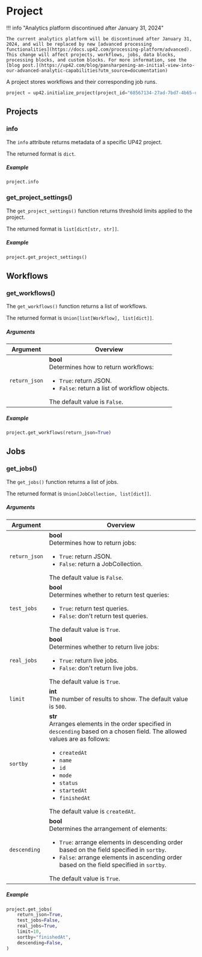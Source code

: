 # Project

!!! info "Analytics platform discontinued after January 31, 2024"

    The current analytics platform will be discontinued after January 31, 2024, and will be replaced by new [advanced processing functionalities](https://docs.up42.com/processing-platform/advanced). This change will affect projects, workflows, jobs, data blocks, processing blocks, and custom blocks. For more information, see the [blog post.](https://up42.com/blog/pansharpening-an-initial-view-into-our-advanced-analytic-capabilities?utm_source=documentation)

A project stores workflows and their corresponding job runs.

```python
project = up42.initialize_project(project_id="68567134-27ad-7bd7-4b65-d61adb11fc78")
```

## Projects

### info

The `info` attribute returns metadata of a specific UP42 project.

The returned format is `dict`.

<h5> Example </h5>

```python
project.info
```

### get_project_settings()

The `get_project_settings()` function returns threshold limits applied to the project.

The returned format is `list[dict[str, str]]`.

<h5> Example </h5>

```python
project.get_project_settings()
```

## Workflows

### get_workflows()

The `get_workflows()` function returns a list of workflows.

The returned format is `Union[list[Workflow], list[dict]]`.

<h5> Arguments </h5>

| Argument      | Overview                                                                                                                                                                     |
| ------------- | ---------------------------------------------------------------------------------------------------------------------------------------------------------------------------- |
| `return_json` | **bool**<br/>Determines how to return workflows:<br/><ul><li>`True`: return JSON.</li><li>`False`: return a list of workflow objects.</li></ul>The default value is `False`. |

<h5> Example </h5>

```python
project.get_workflows(return_json=True)
```

## Jobs

### get_jobs()

The `get_jobs()` function returns a list of jobs.

The returned format is `Union[JobCollection, list[dict]]`.

<h5> Arguments </h5>

| Argument      | Overview                                                                                                                                                                                                                                                                                     |
| ------------- | -------------------------------------------------------------------------------------------------------------------------------------------------------------------------------------------------------------------------------------------------------------------------------------------- |
| `return_json` | **bool**<br/>Determines how to return jobs:<br/><ul><li>`True`: return JSON.</li><li>`False`: return a JobCollection.</li></ul>The default value is `False`.                                                                                                                                 |
| `test_jobs`   | **bool**<br/>Determines whether to return test queries:<br/><ul><li>`True`: return test queries.</li><li>`False`: don't return test queries.</li></ul>The default value is `True`.                                                                                                           |
| `real_jobs`   | **bool**<br/>Determines whether to return live jobs:<br/><ul><li>`True`: return live jobs.</li><li>`False`: don't return live jobs.</li></ul>The default value is `True`.                                                                                                                    |
| `limit`       | **int**<br/>The number of results to show. The default value is `500`.                                                                                                                                                                                                                       |
| `sortby`      | **str**<br/>Arranges elements in the order specified in `descending` based on a chosen field. The allowed values are as follows:<br><ul><li>`createdAt`</li><li>`name`</li><li>`id`</li><li>`mode`</li><li>`status`</li><li>`startedAt`</li><li>`finishedAt`</li></ul> The default value is `createdAt`.     |
| `descending`  | **bool**<br/>Determines the arrangement of elements:<br/><ul><li>`True`: arrange elements in descending order based on the field specified in `sortby`.</li><li>`False`: arrange elements in ascending order based on the field specified in `sortby`.</li></ul>The default value is `True`. |

<h5> Example </h5>

```python
project.get_jobs(
    return_json=True,
    test_jobs=False,
    real_jobs=True,
    limit=10,
    sortby="finishedAt",
    descending=False,
)
```
